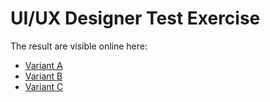# UI/UX Designer Test Exercise

The result are visible online here: 
- [Variant A](http://odoo.qjumelin.com)
- [Variant B](http://odoo.qjumelin.com/variant-B)
- [Variant C](http://odoo.qjumelin.com/variant-C)
